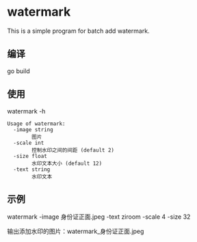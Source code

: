 # watermark
This is a simple program for batch add watermark.

## 编译

go build

## 使用

watermark -h

```text
Usage of watermark:
  -image string
    	图片
  -scale int
    	控制水印之间的间距 (default 2)
  -size float
    	水印文本大小 (default 12)
  -text string
    	水印文本
```

## 示例

watermark -image 身份证正面.jpeg -text ziroom -scale 4 -size 32

输出添加水印的图片：watermark_身份证正面.jpeg